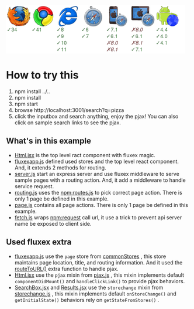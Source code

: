 <img src="https://github.com/zordius/fluxex-examples/blob/master/03-service/badge.png" />

How to try this
===============

1. npm install ../..
2. npm install
3. npm start
4. browse http://localhost:3001/search?q=pizza
5. click the inputbox and search anything, enjoy the pjax! You can also click on sample search links to see the pjax.

What's in this example
----------------------
* <a href="components/Html.jsx">Html.jsx</a> is the top level ract component with fluxex magic.
* <a href="fluxexapp.js">fluxexapp.js</a> defined used stores and the top level react component. And, it extends 2 methods for routing.
* <a href="server.js">server.js</a> start an express server and use fluxex middleware to serve sample pages with a routing action. And, it add a middleware to handle service request.
* <a href="actions/routing.js">routing.js</a> uses the <a href="https://github.com/aaronblohowiak/routes.js">npm:routes.js</a> to pick correct page action. There is only 1 page be defined in this example.
* <a href="actions/page.js">page.js</a> contains all page actions. There is only 1 page be defined in this example.
* <a href="services/fetch.js">fetch.js</a> wraps <a href="https://github.com/request/request">npm:request</a> call url, it use a trick to prevent api server name be exposed to client side.

Used fluxex extra
-----------------
* <a href="fluxexapp.js">fluxexapp.js</a> use the `page` store from <a href="../../extra/commonStores.js">commonStores</a> , this store maintains page location, title, and routing information. And it used the <a href="./lib/routeToURL.js">routeToURL()</a> extra function to handle pjax.
* <A href="components/Html.jsx">Html.jsx</a> use the `pjax` mixin from <a href="../../extra/pjax.js">pjax.js</a> , this mixin implements default `componentDidMount()` and `handleClickLink()` to provide pjax behaviors.
* <a href="components/SearchBox.jsx">SearchBox.jsx</a> and <a href="components/Results.jsx">Results.jsx</a> use the `storechange` mixin from <a href="../../extra/storechange.js">storechange.js</a> , this mixin implements default `onStoreChange()` and `getInitialState()` behaviors rely on `getStateFromStores()` .
